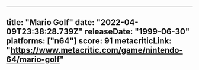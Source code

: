 
---
title: "Mario Golf"
date: "2022-04-09T23:38:28.739Z"
releaseDate: "1999-06-30"
platforms: ["n64"]
score: 91
metacriticLink: "https://www.metacritic.com/game/nintendo-64/mario-golf"
---
